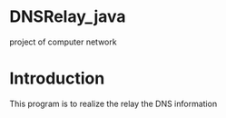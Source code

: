 # DNSRelay_java
project of computer network

# Introduction
This program is to realize the relay the DNS information
